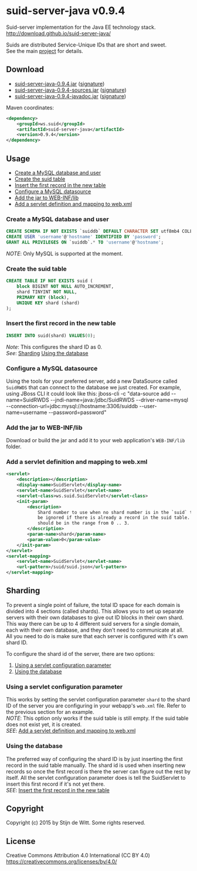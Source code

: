# suid-server-java v0.9.4
Suid-server implementation for the Java EE technology stack.<br>
http://download.github.io/suid-server-java/

Suids are distributed Service-Unique IDs that are short and sweet.<br>
See the main [project](https://download.github.io/suid/) for details.

## Download
* [suid-server-java-0.9.4.jar](http://search.maven.org/remotecontent?filepath=ws/suid/suid-server-java/0.9.4/suid-server-java-0.9.4.jar) ([signature](http://search.maven.org/remotecontent?filepath=ws/suid/suid-server-java/0.9.4/suid-server-java-0.9.4.jar.asc))
* [suid-server-java-0.9.4-sources.jar](http://search.maven.org/remotecontent?filepath=ws/suid/suid-server-java/0.9.4/suid-server-java-0.9.4-sources.jar) ([signature](http://search.maven.org/remotecontent?filepath=ws/suid/suid-server-java/0.9.4/suid-server-java-0.9.4-sources.jar.asc))
* [suid-server-java-0.9.4-javadoc.jar](http://search.maven.org/remotecontent?filepath=ws/suid/suid-server-java/0.9.4/suid-server-java-0.9.4-javadoc.jar) ([signature](http://search.maven.org/remotecontent?filepath=ws/suid/suid-server-java/0.9.4/suid-server-java-0.9.4-javadoc.jar.asc))

Maven coordinates:
```xml
<dependency>
	<groupId>ws.suid</groupId>
	<artifactId>suid-server-java</artifactId>
	<version>0.9.4</version>
</dependency>
```

## Usage
* [Create a MySQL database and user](#create-a-mysql-database-and-user)
* [Create the suid table](#create-the-suid-table)
* [Insert the first record in the new table](#insert-the-first-record-in-the-new-table)
* [Configure a MySQL datasource](#configure-a-mysql-datasource)
* [Add the jar to WEB-INF/lib](#add-the-jar-to-web-inf-lib)
* [Add a servlet definition and mapping to web.xml](#add-a-servlet-definition-and-mapping-to-web-xml)

### Create a MySQL database and user
```sql
CREATE SCHEMA IF NOT EXISTS `suiddb` DEFAULT CHARACTER SET utf8mb4 COLLATE utf8mb4_unicode_ci;
CREATE USER 'username'@'hostname' IDENTIFIED BY 'password';
GRANT ALL PRIVILEGES ON `suiddb`.* TO 'username'@'hostname';
```
*NOTE*: Only MySQL is supported at the moment.

### Create the suid table
```sql
CREATE TABLE IF NOT EXISTS suid (
	block BIGINT NOT NULL AUTO_INCREMENT,
	shard TINYINT NOT NULL,
	PRIMARY KEY (block),
	UNIQUE KEY shard (shard)
);
```

### Insert the first record in the new table
```sql
INSERT INTO suid(shard) VALUES(0);
```
*Note*: This configures the shard ID as 0.<br> 
*See*: [Sharding](#sharding) [Using the database](#using-the-database)

### Configure a MySQL datasource
Using the tools for your preferred server, add a new DataSource called `SuidRWDS` that can connect to the database we just created.
For example, using JBoss CLI it could look like this:
	jboss-cli -c "data-source add --name=SuidRWDS --jndi-name=java:/jdbc/SuidRWDS --driver-name=mysql --connection-url=jdbc:mysql://hostname:3306/suiddb --user-name=username --password=password"

### Add the jar to WEB-INF/lib
Download or build the jar and add it to your web application's `WEB-INF/lib` folder.

### Add a servlet definition and mapping to web.xml
```xml
<servlet>
	<description></description>
	<display-name>SuidServlet</display-name>
	<servlet-name>SuidServlet</servlet-name>
	<servlet-class>ws.suid.SuidServlet</servlet-class>
	<init-param>
		<description>
			Shard number to use when no shard number is in the `suid` table yet. Will
			be ignored if there is already a record in the suid table. When supplied it
			should be in the range from 0 .. 3.
		</description>
		<param-name>shard</param-name>
		<param-value>0</param-value>
	</init-param>
</servlet>
<servlet-mapping>
	<servlet-name>SuidServlet</servlet-name>
	<url-pattern>/suid/suid.json</url-pattern>
</servlet-mapping>
```

## Sharding
To prevent a single point of failure, the total ID space for each domain is divided into 4 sections (called shards). 
This allows you to set up separate servers with their own databases to give out ID blocks in their own shard. This way there can be up to 4 different suid servers for a single domain, each with their own database, and they don't need to communicate at all. All you need to do is make sure that each server is configured with it's own shard ID.

To configure the shard id of the server, there are two options:
1. [Using a servlet configuration parameter](#using-a-servlet-configuration-parameter)
2. [Using the database](#using-the-database)

### Using a servlet configuration parameter
This works by setting the servlet configuration parameter `shard` to the shard ID of the server you are configuring in your webapp's `web.xml` file. Refer to the previous section for an example. <br>
*NOTE*: This option only works if the suid table is still empty. If the suid table does not exist yet, it is created. <br>
*SEE*: [Add a servlet definition and mapping to web.xml](#add-a-servlet-definition-and-mapping-to-web-xml)

### Using the database
The preferred way of configuring the shard ID is by just inserting the first record in the suid table manually. The shard id is used when inserting new records so once the first record is there the server can figure out the rest by itself. All the servlet configuration parameter does is tell the SuidServlet to insert this first record if it's not yet there.<br>
*SEE*: [Insert the first record in the new table](#insert-the-first-record-in-the-new-table)

## Copyright
Copyright (c) 2015 by Stijn de Witt. Some rights reserved.

## License
Creative Commons Attribution 4.0 International (CC BY 4.0)
https://creativecommons.org/licenses/by/4.0/

